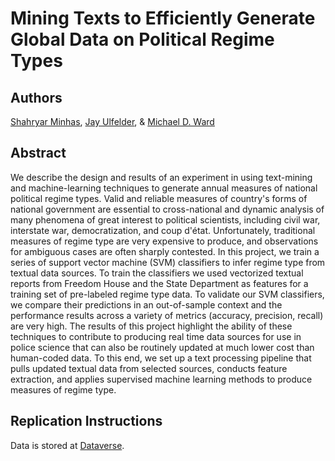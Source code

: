 # Mining Texts to Efficiently Generate Global Data on Political Regime Types

Authors
---
[Shahryar Minhas](s7minhas.com), [Jay Ulfelder](https://dartthrowingchimp.wordpress.com/), & [Michael D. Ward](https://web.duke.edu/methods/)

Abstract
---
We describe the design and results of an experiment in using text-mining and machine-learning techniques to generate annual measures of national political regime types. Valid and reliable measures of country's forms of national government are essential to cross-national and dynamic analysis of many phenomena of great interest to political scientists, including civil war, interstate war, democratization, and coup d'état. Unfortunately, traditional measures of regime type are very expensive to produce, and observations for ambiguous cases are often sharply contested. In this project, we train a series of support vector machine (SVM) classifiers to infer regime type from textual data sources. To train the classifiers we used vectorized textual reports from Freedom House and the State Department as features for a training set of pre-labeled regime type data. To validate our SVM classifiers, we compare their predictions in an out-of-sample context and the performance results across a variety of metrics (accuracy, precision, recall) are very high. The results of this project highlight the ability of these techniques to contribute to producing real time data sources for use in police science that can also be routinely updated at much lower cost than human-coded data. To this end, we set up a text processing pipeline that pulls updated textual data from selected sources, conducts feature extraction, and applies supervised machine learning methods to produce measures of regime type.

Replication Instructions
---
Data is stored at [Dataverse](https://dataverse.harvard.edu/dataset.xhtml?persistentId=doi:10.7910/DVN/8MC1LO). 
